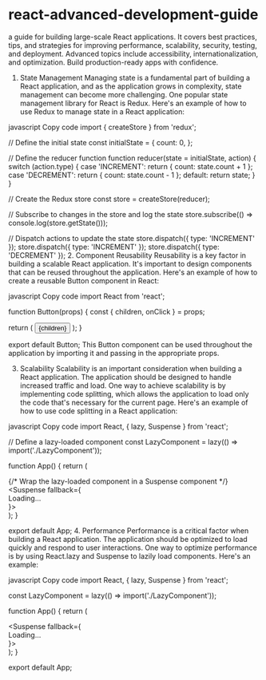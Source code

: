 # react-advanced-development-guide
a guide for building large-scale React applications. It covers best practices, tips, and strategies for improving performance, scalability, security, testing, and deployment. Advanced topics include accessibility, internationalization, and optimization. Build production-ready apps with confidence.


1. State Management
Managing state is a fundamental part of building a React application, and as the application grows in complexity, state management can become more challenging. One popular state management library for React is Redux. Here's an example of how to use Redux to manage state in a React application:

javascript
Copy code
import { createStore } from 'redux';

// Define the initial state
const initialState = {
  count: 0,
};

// Define the reducer function
function reducer(state = initialState, action) {
  switch (action.type) {
    case 'INCREMENT':
      return { count: state.count + 1 };
    case 'DECREMENT':
      return { count: state.count - 1 };
    default:
      return state;
  }
}

// Create the Redux store
const store = createStore(reducer);

// Subscribe to changes in the store and log the state
store.subscribe(() => console.log(store.getState()));

// Dispatch actions to update the state
store.dispatch({ type: 'INCREMENT' });
store.dispatch({ type: 'INCREMENT' });
store.dispatch({ type: 'DECREMENT' });
2. Component Reusability
Reusability is a key factor in building a scalable React application. It's important to design components that can be reused throughout the application. Here's an example of how to create a reusable Button component in React:

javascript
Copy code
import React from 'react';

function Button(props) {
  const { children, onClick } = props;

  return (
    <button onClick={onClick}>
      {children}
    </button>
  );
}

export default Button;
This Button component can be used throughout the application by importing it and passing in the appropriate props.

3. Scalability
Scalability is an important consideration when building a React application. The application should be designed to handle increased traffic and load. One way to achieve scalability is by implementing code splitting, which allows the application to load only the code that's necessary for the current page. Here's an example of how to use code splitting in a React application:

javascript
Copy code
import React, { lazy, Suspense } from 'react';

// Define a lazy-loaded component
const LazyComponent = lazy(() => import('./LazyComponent'));

function App() {
  return (
    <div>
      {/* Wrap the lazy-loaded component in a Suspense component */}
      <Suspense fallback={<div>Loading...</div>}>
        <LazyComponent />
      </Suspense>
    </div>
  );
}

export default App;
4. Performance
Performance is a critical factor when building a React application. The application should be optimized to load quickly and respond to user interactions. One way to optimize performance is by using React.lazy and Suspense to lazily load components. Here's an example:

javascript
Copy code
import React, { lazy, Suspense } from 'react';

const LazyComponent = lazy(() => import('./LazyComponent'));

function App() {
  return (
    <div>
      <Suspense fallback={<div>Loading...</div>}>
        <LazyComponent />
      </Suspense>
    </div>
  );
}

export default App;
